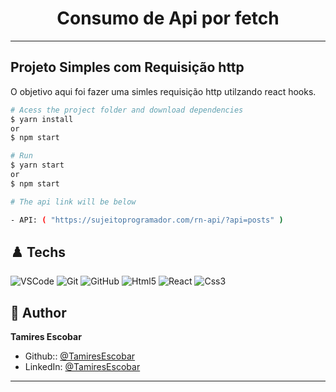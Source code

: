 <h1 align="center">Consumo de Api por fetch </h1>

---

## Projeto Simples com Requisição http
O objetivo aqui foi fazer uma simles requisição http
utilzando react hooks.

```bash
# Acess the project folder and download dependencies
$ yarn install
or
$ npm start
```

```bash
# Run
$ yarn start
or
$ npm start
```

```bash
# The api link will be below

- API: ( "https://sujeitoprogramador.com/rn-api/?api=posts" )
```

## ♟️ Techs


![VSCode](https://img.shields.io/badge/-VSCode-0085D1?style=flat-square&logo=visual-studio-code&logoColor=white)
![Git](https://img.shields.io/badge/-Git-F05032?style=flat-square&logo=git&logoColor=white)
![GitHub](https://img.shields.io/badge/-GitHub-212121?style=flat-square&logo=GitHub&logoColor=white)
![Html5](https://img.shields.io/badge/-Html5-DD4B25?style=flat-square&logo=Html5&logoColor=white)
![React](https://img.shields.io/badge/-React-black?style=flat-square&logo=React&logoColor=2F74C0)
![Css3](https://img.shields.io/badge/-Css3%20-pink?style=flat-square&logo=Css3)


## 🖤 Author

**Tamires Escobar**

- Github:: [@TamiresEscobar](https://github.com/Tamires-Escobar)
- LinkedIn: [@TamiresEscobar](https://www.linkedin.com/in/tamires-escobar-b5778399/)

---
